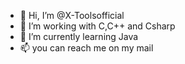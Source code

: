 - 👋 Hi, I’m @X-Toolsofficial
- 👀 I’m working with C,C++ and Csharp
- 🌱 I’m currently learning Java
- 📫 you can reach me on my mail
